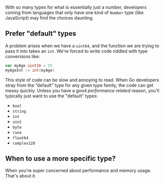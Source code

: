 With so many types for what is essentially just a number, developers coming from languages that only have one kind of `Number` type (like JavaScript) may find the choices daunting.

## Prefer "default" types

A problem arises when we have a `uint64`, and the function we are trying to pass it into takes an `int`. We're forced to write code riddled with type conversions like:
```go
var myAge uint16 = 25
myAgeInt := int(myAge)
```

This style of code can be slow and annoying to read. When Go developers stray from the “default” type for any given type family, the code can get messy quickly. Unless you have a good _performance related_ reason, you'll typically just want to use the "default" types:
- `bool`
- `string`
- `int`
- `uint`
- `byte`
- `rune`
- `float64`
- `complex128`
## When to use a more specific type?

When you're super concerned about performance and memory usage.
That's about it.
